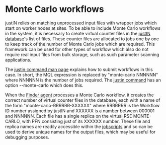 # Monte Carlo workflows

justIN relies on matching unprocessed input files with wrapper
jobs which start on worker nodes at sites. To be able to include Monte Carlo
workflows in the system, it is necessary to create virtual counter files in
the [justIN database](database.md)'s list of files. These counter
files are allocated to jobs one by one to keep track of the number of 
Monte Carlo jobs which are required. This framework can be used for other
types of workflow which also do not require real input files from bulk
storage, such as such parameter scanning applications. 

The [justin command man page](justin_command.man_page.md) explains how to 
submit workflows in this case. In short, the MQL expression is replaced by
"monte-carlo NNNNNN" where NNNNNN is the number of jobs required. The 
[justin command](justin_command.md) has an option --monte-carlo which
does this.

When the [Finder agent](agents.finder.md) processes a Monte Carlo workflow, it
creates the correct number of virtual counter files in the database, each
with a name of the form "monte-carlo-RRRRRR-XXXXXX" where RRRRRRR is the 
Workflow ID number assigned by justIN and XXXXXX is a number
between 000001 and NNNNNN. Each file has a single replica on the virtual RSE
MONTE-CARLO, with PFN consisting just of its XXXXXX number. These file and
replica names are readily accessible within the 
[jobscripts](jobscripts.md) and so can be
used to derive unique names for the output files, which may be useful for
debugging purposes.


